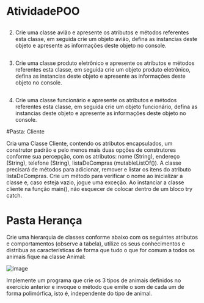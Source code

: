 # AtividadePOO
##
2) Crie uma classe avião e apresente os atributos e métodos referentes esta classe, em seguida crie um objeto avião, defina as instancias deste objeto e apresente as informações deste objeto no console.
##
3) Crie uma classe produto eletrônico e apresente os atributos e métodos referentes esta classe, em seguida crie um objeto produto eletrônico, defina as instancias deste objeto e apresente as informações deste objeto no console.
##
4) Crie uma classe funcionário e apresente os atributos e métodos referentes esta classe, em seguida crie um objeto funcionário, defina as instancias deste objeto e apresente as informações deste objeto no console.


#Pasta: Cliente

Cria uma Classe Cliente, contendo os atributos encapsulados, um construtor padrão e pelo menos
mais duas opções de construtores conforme sua percepção, com os atributos: nome (String), endereço
 (String), telefone (String), listaDeCompras (mutableListOf<Strings>()).
A classe precisará de métodos para adicionar, remover e listar os itens do atributo listaDeCompras.
Crie um método para verificar o nome ao inicializar a classe e, caso esteja vazio, jogue uma exceção.
 Ao instanciar a classe cliente na função main(), não esquecer de colocar dentro de um bloco
 try catch.


# Pasta Herança

Crie uma hierarquia de classes conforme abaixo com os seguintes atributos e comportamentos (observe a tabela), utilize os seus conhecimentos e distribua as características de forma que tudo o que for comum a todos os animais fique na classe Animal: 

![image](https://user-images.githubusercontent.com/99733390/157307778-94a6a985-4061-4e64-8155-17a92a5d9acd.png)

Implemente um programa que crie os 3 tipos de animais definidos no exercício anterior e invoque o método que emite o som de cada um de forma polimórfica, isto é, independente do tipo de animal.
